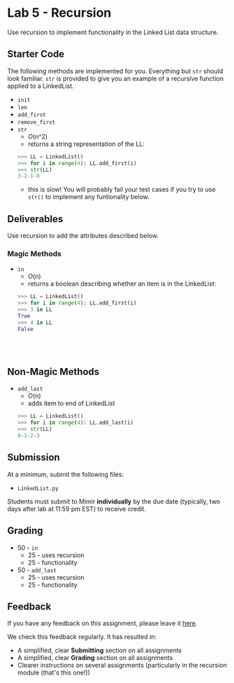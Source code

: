 # Lab 5 - Recursion
Use recursion to implement functionality in the Linked List data structure.

## Starter Code
The following methods are implemented for you. Everything but `str` should look familiar. `str` is provided to give you an example of a recursive function applied to a LinkedList.

* `init`
* `len`
* `add_first`
* `remove_first`
* `str`
   * _O_(n^2)
   * returns a string representation of the LL:
   ```python
   >>> LL = LinkedList()
   >>> for i in range(4): LL.add_first(i)
   >>> str(LL)
   3-2-1-0
   ```
   * this is slow! You will probably fail your test cases if you try to use `str()` to implement any funtionality below.

## Deliverables
Use recursion to add the attributes described below.
### Magic Methods
* `in`
   * _O_(n)
   * returns a boolean describing whether an item is in the LinkedList:
   ```python
   >>> LL = LinkedList()
   >>> for i in range(4): LL.add_first(i)
   >>> 3 in LL
   True
   >>> 4 in LL
   False
   ```
<br></br>

## Non-Magic Methods
* `add_last`
   * _O_(n)
   * adds item to end of LinkedList
   ```python
   >>> LL = LinkedList()
   >>> for i in range(4): LL.add_last(i)
   >>> str(LL)
   0-1-2-3
   ```

## Submission
At a minimum, submit the following files:
* `LinkedList.py`

Students must submit to Mimir **individually** by the due date (typically, two days after lab at 11:59 pm EST) to receive credit.

## Grading
* 50 - `in`
   * 25 - uses recursion
   * 25 - functionality
* 50 - `add_last`
   * 25 - uses recursion
   * 25 - functionality

## Feedback
If you have any feedback on this assignment, please leave it [here](https://s.uconn.edu/cse2050_feedback).

We check this feedback regularly. It has resulted in:
* A simplified, clear **Submitting** section on all assignments
* A simplified, clear **Grading** section on all assignments
* Clearer instructions on several assignments (particularly in the recursion module (that's this one!))